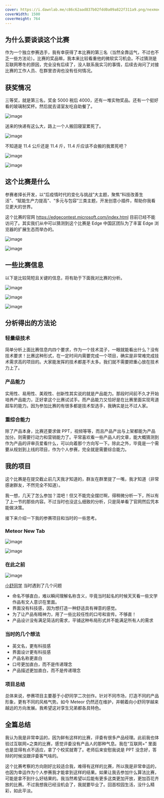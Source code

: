 ```yaml
---
cover: https://i.dawnlab.me/c86c62aad837b02fdd0a09a822f311a9.png/nexmoe
coverWidth: 1500
coverHeight: 764
---
```


## 为什么要谈谈这个比赛

作为一个独立参赛选手，我有幸获得了本比赛的第三名（当然全靠运气，不过也不乏一些方法论）。比赛的奖品嘛，我本来比较看重他的微软实习机会。不过猜测是互联网寒冬的原因，完全没有后续了，没人联系我实习的事情，后续去询问了对接比赛的工作人员、在群里咨询也没有任何情况。

## 获奖情况

三等奖，就是第三名，奖金 5000 税后 4000，还有一堆实物奖品。还有一个挺好看的玻璃制奖杯。然后就去请室友吃自助餐了。

![image](https://i.dawnlab.me/822a5270a5076b06f69916720f573118.png/nexmoe)

送来的快递有这么大，路上一个人搬回寝室累死了。

![image](https://i.dawnlab.me/840c78a24c03c1a6a9d844aea041b642.png/nexmoe)

不知道是 11.4 公斤还是 11.4 斤，11.4 斤应该不会搬的我累死吧？

![image](https://i.dawnlab.me/b89a988ce07d2dc0075be8a0b2e447d8.png/nexmoe)

![image](https://i.dawnlab.me/36a5c3135e78df21e64aeb03884b8fbd.png/nexmoe)

## 这个比赛是什么

参赛者择长开发，以“后疫情时代的变化与挑战”大主题，聚焦“科技改善生活”、“赋能生产力提高”、“多元与包容”三类主题，开发创意小插件，帮助你我看见更大的世界。

这个比赛的官网 <https://edgecontest.microsoft.com/index.html> 目前已经不能访问了。其实我们从中可以猜测到这个比赛是 Edge 中国区团队为了丰富 Edge 浏览器的扩展生态而举办的。

![image](https://i.dawnlab.me/c86c62aad837b02fdd0a09a822f311a9.png/nexmoe)

![image](https://i.dawnlab.me/5296b743cb4f5fb175957f6d669a76c2.png/nexmoe)

## 一些比赛信息

以下是比较简短且关键的信息，将有助于下面我对比赛的分析。

![image](https://i.dawnlab.me/3e0d3332cba3fe42d6ec45ecb02171de.png/nexmoe)

![image](https://i.dawnlab.me/9c7bd16872336793083987a830682d55.png/nexmoe)

![image](https://i.dawnlab.me/f41c5185e32efd2dd0067e56309751ce.png/nexmoe)

## 分析得出的方法论

### 轻量级技术

简单分析上面比赛信息内四个要求，作为一个技术混子，一眼就能看出什么？没有技术要求！比赛这种形式，在一定时间内需要完成一个项目，确实是非常难完成技术需求高的项目的。大家能发挥的技术都差不太多。我们就不需要把重心放在技术力上了。

### 产品能力

实用性、易用性、美观性、创新性其实说的就是产品能力。那段时间前不久才开始培养产品能力，正好拿这个比赛试试手。而产品能力又恰好是在比赛里面实现弯道超车的能力。因为参加比赛的有很多都是技术型选手，我确实是比不过人家。

### 重综合能力

除了产品本身，比赛还要求做 PPT，视频等等，而且产品产出与上架都能为产品加分。则需要行动力和营销能力了。平常喜欢看一些产品人的文章，能大概猜测到作为产品的评审员爱看什么，可以向着那个方向写一下。除此之外，毕竟是一个需要从规划到上线的项目，作为个人参赛，完全就是需要综合能力。

## 我的项目

这个比赛是在提交截止前几天我才知道的，群友在群里提了一嘴，我才知道（非常感谢群友，不然完全不知道）。

我一想，几天了怎么参加？混吧！但又不能完全摆烂啊，得稍微分析一下，所以有了上一节的那些内容。不过当时也没这么细致的分析，只是简单看了官网然后凭本能做决策。

接下来介绍一下我的参赛项目和当时的一些思考。

### Meteor New Tab

![image](https://i.dawnlab.me/24e84c202cd49d92dca9541e5cc7f65d.png/nexmoe)

![image](https://i.dawnlab.me/82c4bdf8f5ab47ea97ff6067006225b3.png/nexmoe)

### 在此之前

![image](https://i.dawnlab.me/44f9ae7595ab7e92cb86fcfd63f431e0.png/nexmoe)

[小舒同学](https://xiaoshuapp.com/) 当时遇到了几个问题

- 命名不够直白，难以瞬间理解名称含义，毕竟当时起名的时候天天看一些文学作品有文人意识在里面。
- 界面没有科技感，因为想打造一种舒适具有禅意的感觉。
- 为了让产品有精神力，用了一些比较任性的口号和宣传。不够直！
- 产品设计没有满足简洁的需求，平铺这种布局形式并不能满足所有人的需求

### 当时的几个想法

- 英文名，更有科技感
- 界面设计更有科技感
- 产品名称更直白
- 口号更加直白，而不是传递理念
- 产品描述更加直白，而不是传递理念

### 项目总结

总体来说，参赛项目主要基于小舒同学二次创作。针对不同市场，打造不同的产品形象，更有不同的风格气势。如今 Meteor 仍然还在维护，并朝着向小舒同学越来越远的方向发展。我希望这对孪生兄弟都各具特色。

## 全篇总结

我认为我是非常幸运的，因为鲜有这样的比赛，评委有很多产品经理。此前我也体验过互联网+之类的比赛，感觉评委没有产品人的那种气息。我在“互联网+” 里面也是显得有点不适应，拿了个校奖就寄了。老师后来安慰我说是 PPT 没念好，答辩的时候没跟评委客气啥的。

这个比赛考察的方向刚好比较适合我，难得有这样的比赛，所以我是非常幸运的，也因为幸运作为个人参赛我才能拿到这样的结果。如果让我去参加什么算法比赛，可能是拿不到什么好结果的。我当然希望以后能有更多这类更加开放，更加百花齐放的比赛。不过我想我已经没机会了，我就要毕业了。回首校园生活，没什么精彩，如此平淡。
